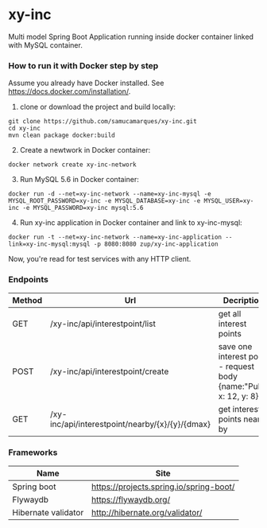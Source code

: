 # xy-inc
Multi model Spring Boot Application running inside docker container linked with MySQL container.

### How to run it with Docker step by step
Assume you already have Docker installed. See https://docs.docker.com/installation/.

1) clone or download the project and build locally:

~~~
git clone https://github.com/samucamarques/xy-inc.git
cd xy-inc
mvn clean package docker:build
~~~

2) Create a newtwork in Docker container:

~~~
docker network create xy-inc-network
~~~

3) Run MySQL 5.6 in Docker container:

~~~
docker run -d --net=xy-inc-network --name=xy-inc-mysql -e MYSQL_ROOT_PASSWORD=xy-inc -e MYSQL_DATABASE=xy-inc -e MYSQL_USER=xy-inc -e MYSQL_PASSWORD=xy-inc mysql:5.6
~~~

4) Run xy-inc application in Docker container and link to xy-inc-mysql:

~~~~
docker run -t --net=xy-inc-network --name=xy-inc-application --link=xy-inc-mysql:mysql -p 8080:8080 zup/xy-inc-application
~~~~






Now, you're read for test services with any HTTP client.



### Endpoints

| Method | Url | Decription |
| ------ | --- | ---------- |
| GET    |/xy-inc/api/interestpoint/list  | get all interest points |
| POST   |/xy-inc/api/interestpoint/create| save one interest point - request body {name:"Pub", x: 12, y: 8} |
| GET    |/xy-inc/api/interestpoint/nearby/{x}/{y}/{dmax}    | get interest points near by |

### Frameworks

| Name | Site |
| ------ | --- |
| Spring boot | https://projects.spring.io/spring-boot/ |
| Flywaydb | https://flywaydb.org/ |
| Hibernate validator | http://hibernate.org/validator/ |



